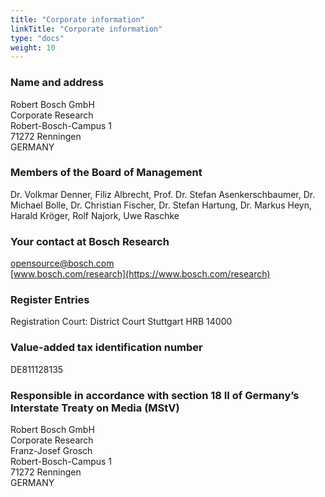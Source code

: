 ```yaml
---
title: "Corporate information"
linkTitle: "Corporate information"
type: "docs"
weight: 10
---
```



### Name and address

Robert Bosch GmbH  
Corporate Research  
Robert-Bosch-Campus 1  
71272 Renningen  
GERMANY

### Members of the Board of Management

Dr. Volkmar Denner, Filiz Albrecht, Prof. Dr. Stefan Asenkerschbaumer, Dr. Michael Bolle, Dr. Christian Fischer, Dr. Stefan Hartung, Dr. Markus Heyn, Harald Kröger, Rolf Najork, Uwe Raschke

### Your contact at Bosch Research

<i class="fas fa-envelope"></i> [opensource@bosch.com](mailto:opensource@bosch.com)  
<i class="fas fa-link"></i> [www.bosch.com/research](https://www.bosch.com/research)

### Register Entries

Registration Court: District Court Stuttgart HRB 14000

### Value-added tax identification number

DE811128135

### Responsible in accordance with section 18 II of Germany’s Interstate Treaty on Media (MStV)

Robert Bosch GmbH  
Corporate Research  
Franz-Josef Grosch  
Robert-Bosch-Campus 1  
71272 Renningen  
GERMANY
